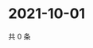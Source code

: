# 2021-10-01

共 0 条

<!-- BEGIN WEIBO -->
<!-- 最后更新时间 Fri Oct 01 2021 15:13:57 GMT+0800 (China Standard Time) -->

<!-- END WEIBO -->
